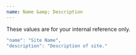 ```yaml
---
name: Name &amp; Description
---
```


These values are for your internal reference only.

```javascript
"name": "Site Name",
"description": "Description of site."
```